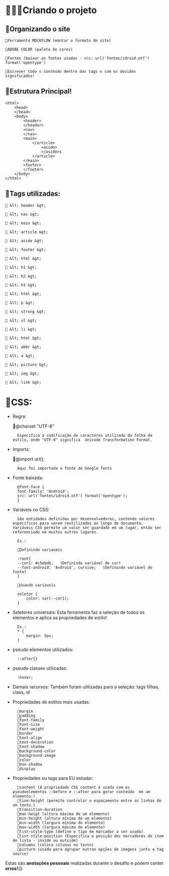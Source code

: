 # 🧑🏻‍💻Criando o projeto

## 📌Organizando o site

    🔹Ferramenta MOCKFLOW (montar o formato do site)

    🔹ADOBE COLOR (paleta de cores)

    🔹Fontes (baixar as fontes usadas - src: url('fontes/idroid.otf') format('opentype')

    🔹Escrever todo o conteúdo dentro das tags e com os devidos significados!


## 📌Estrutura Principal!


    <html>
        <head>
        </head>
        <body>
            <header>
            </header>
            <nav>
            </nav> 
            <main>
                </article>
                    <aside>
                    </aside>s
                </article>
            </main>
            <footer>
            </footer>
        </body>
    </html>

## 📌Tags utilizadas:
    🔹 &lt; header &gt;

    🔹 &lt; nav &gt;

    🔹 &lt; main &gt;

    🔹 &lt; article &gt;

    🔹 &lt; aside &gt;

    🔹 &lt; footer &gt;

    🔹 &lt; html &gt;

    🔹 &lt; h1 &gt;

    🔹 &lt; h2 &gt;

    🔹 &lt; h3 &gt;

    🔹 &lt; html &gt;

    🔹 &lt; p &gt;

    🔹 &lt; strong &gt;

    🔹 &lt; ul &gt;

    🔹 &lt; li &gt;

    🔹 &lt; html &gt;

    🔹 &lt; abbr &gt;

    🔹 &lt; a &gt;

    🔹 &lt; picture &gt;

    🔹 &lt; img &gt;

    🔹 &lt; link &gt;


# 🔰CSS:

- Regra:

    🔹@charset "UTF-8" 

        Especifica a codificação de caracteres utilizada da folha de estilo, onde "UTF-8" significa  Unicode Transformation Format.
- Imports:

    🔹@import url();

        Aqui foi importada a fonte do Google fonts

- Fonte baixada:

        @font-face {
        font-family: 'Android';
        src: url('fontes/idroid.otf') format('opentype');
        }

- Variáveis no CSS:

        São entidades definidas por desenvolvedores, contendo valores específicos para serem reutilizados ao longo do documento. Variáveis CSS permite um valor ser guardado em um lugar, então ser referenciado em muitos outros lugares.

        Ex.:

        🔹Definindo variaveis

        :root{
        --cor1: #c5ebd6;   (Definindo variável de cor)
        --font-android: 'Android', cursive;   (Definindo variável de fonte)
        }

        🔹Usando variaveis

        seletor {
            color: var(--cor1);
        }

- Seletores universais:
        Esta ferramenta faz a seleção de todos os elementos e aplica as propriedades de estilo!

        Ex.:
        * {
            margin: 5px;
        }

- pseudo elementos utilizados:

        ::after{}

- pseudo classes utilizadas:

        :hover;

- Demais recursos:
        Também foram utilizadas para a seleção: tags filhas, class, id

- Propriedades de estilos mais usadas:

        🔹margin
        🔹padding
        🔹font-family
        🔹font-size
        🔹font-weight
        🔹border
        🔹text-align
        🔹text-decoration
        🔹text-shadow
        🔹background-color
        🔹background-image
        🔹color
        🔹box-shadow
        🔹display

- Propriedades ou tags para EU estudar:

        🔹content (A propriedade CSS content é usada com os pseudoelementos ::before e ::after para gerar conteúdo  em um elemento.)
        🔹line-height (permite controlar o espaçamento entre as linhas de um texto.)
        🔹transition-duration 
        🔹max-heigt (altura máxima de um elemento)
        🔹min-height (altura mínima de um elemento)
        🔹min-width (largura mínima do elemento)
        🔹max-width (largura máxima do elemento)
        🔹list-style-type (define o tipo de marcador a ser usado)
        🔹list-style-position (Especifica a posição dos marcadores de item de lista - inside ou outside)
        🔹columns (coloca colunas no texto)
        🔹picture (usada para agrupar outras opções de imagens junto a tag source)


Estas são **anotações pessoais** realizadas durante o desafio e podem conter **erros!**😉